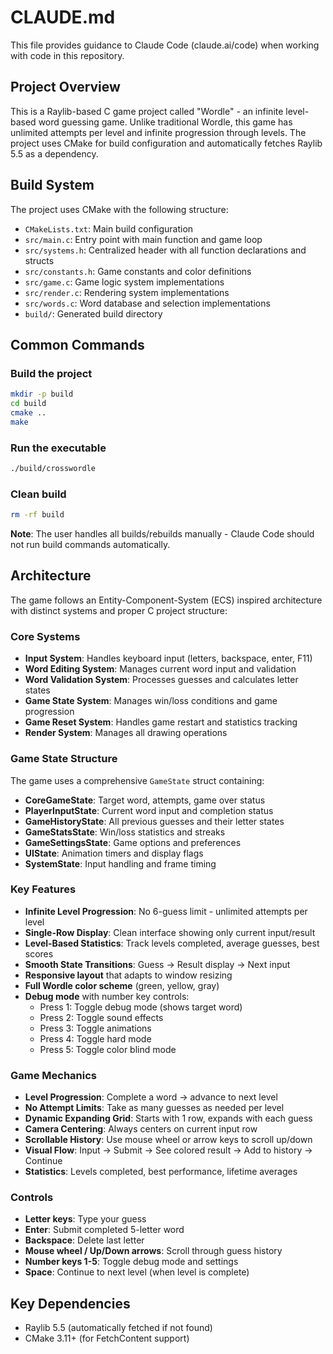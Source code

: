 # CLAUDE.md

This file provides guidance to Claude Code (claude.ai/code) when working with code in this repository.

## Project Overview
This is a Raylib-based C game project called "Wordle" - an infinite level-based word guessing game. Unlike traditional Wordle, this game has unlimited attempts per level and infinite progression through levels. The project uses CMake for build configuration and automatically fetches Raylib 5.5 as a dependency.

## Build System
The project uses CMake with the following structure:
- `CMakeLists.txt`: Main build configuration
- `src/main.c`: Entry point with main function and game loop
- `src/systems.h`: Centralized header with all function declarations and structs
- `src/constants.h`: Game constants and color definitions
- `src/game.c`: Game logic system implementations
- `src/render.c`: Rendering system implementations
- `src/words.c`: Word database and selection implementations
- `build/`: Generated build directory

## Common Commands

### Build the project
```bash
mkdir -p build
cd build
cmake ..
make
```

### Run the executable
```bash
./build/crosswordle
```

### Clean build
```bash
rm -rf build
```

**Note**: The user handles all builds/rebuilds manually - Claude Code should not run build commands automatically.

## Architecture
The game follows an Entity-Component-System (ECS) inspired architecture with distinct systems and proper C project structure:

### Core Systems
- **Input System**: Handles keyboard input (letters, backspace, enter, F11)
- **Word Editing System**: Manages current word input and validation
- **Word Validation System**: Processes guesses and calculates letter states
- **Game State System**: Manages win/loss conditions and game progression
- **Game Reset System**: Handles game restart and statistics tracking
- **Render System**: Manages all drawing operations

### Game State Structure
The game uses a comprehensive `GameState` struct containing:
- **CoreGameState**: Target word, attempts, game over status
- **PlayerInputState**: Current word input and completion status
- **GameHistoryState**: All previous guesses and their letter states
- **GameStatsState**: Win/loss statistics and streaks
- **GameSettingsState**: Game options and preferences
- **UIState**: Animation timers and display flags
- **SystemState**: Input handling and frame timing

### Key Features
- **Infinite Level Progression**: No 6-guess limit - unlimited attempts per level
- **Single-Row Display**: Clean interface showing only current input/result
- **Level-Based Statistics**: Track levels completed, average guesses, best scores
- **Smooth State Transitions**: Guess → Result display → Next input
- **Responsive layout** that adapts to window resizing
- **Full Wordle color scheme** (green, yellow, gray)
- **Debug mode** with number key controls:
  - Press 1: Toggle debug mode (shows target word)
  - Press 2: Toggle sound effects
  - Press 3: Toggle animations
  - Press 4: Toggle hard mode
  - Press 5: Toggle color blind mode

### Game Mechanics
- **Level Progression**: Complete a word → advance to next level
- **No Attempt Limits**: Take as many guesses as needed per level
- **Dynamic Expanding Grid**: Starts with 1 row, expands with each guess
- **Camera Centering**: Always centers on current input row
- **Scrollable History**: Use mouse wheel or arrow keys to scroll up/down
- **Visual Flow**: Input → Submit → See colored result → Add to history → Continue
- **Statistics**: Levels completed, best performance, lifetime averages

### Controls
- **Letter keys**: Type your guess
- **Enter**: Submit completed 5-letter word
- **Backspace**: Delete last letter
- **Mouse wheel / Up/Down arrows**: Scroll through guess history
- **Number keys 1-5**: Toggle debug mode and settings
- **Space**: Continue to next level (when level is complete)

## Key Dependencies
- Raylib 5.5 (automatically fetched if not found)
- CMake 3.11+ (for FetchContent support)
